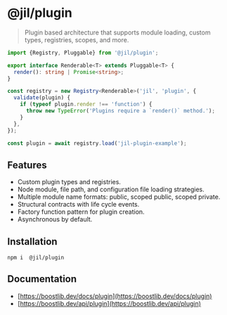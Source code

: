 # @jil/plugin

> Plugin based architecture that supports module loading, custom types, registries, scopes, and more.

```ts
import {Registry, Pluggable} from '@jil/plugin';

export interface Renderable<T> extends Pluggable<T> {
  render(): string | Promise<string>;
}

const registry = new Registry<Renderable>('jil', 'plugin', {
  validate(plugin) {
    if (typeof plugin.render !== 'function') {
      throw new TypeError('Plugins require a `render()` method.');
    }
  },
});

const plugin = await registry.load('jil-plugin-example');
```

## Features

- Custom plugin types and registries.
- Node module, file path, and configuration file loading strategies.
- Multiple module name formats: public, scoped public, scoped private.
- Structural contracts with life cycle events.
- Factory function pattern for plugin creation.
- Asynchronous by default.

## Installation

```
npm i  @jil/plugin
```

## Documentation

- [https://boostlib.dev/docs/plugin](https://boostlib.dev/docs/plugin)
- [https://boostlib.dev/api/plugin](https://boostlib.dev/api/plugin)
